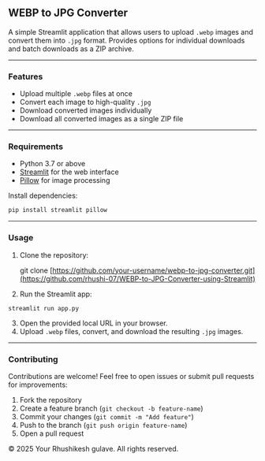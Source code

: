 ## WEBP to JPG Converter

A simple Streamlit application that allows users to upload `.webp` images and convert them into `.jpg` format. Provides options for individual downloads and batch downloads as a ZIP archive.

---

### Features

* Upload multiple `.webp` files at once
* Convert each image to high-quality `.jpg`
* Download converted images individually
* Download all converted images as a single ZIP file

---

### Requirements

* Python 3.7 or above
* [Streamlit](https://streamlit.io/) for the web interface
* [Pillow](https://python-pillow.org/) for image processing

Install dependencies:

```bash
pip install streamlit pillow
```

---

### Usage

1. Clone the repository:
   
   git clone [https://github.com/your-username/webp-to-jpg-converter.git](https://github.com/rhushi-07/WEBP-to-JPG-Converter-using-Streamlit)


2. Run the Streamlit app:
````
streamlit run app.py
````

3. Open the provided local URL in your browser.
4. Upload `.webp` files, convert, and download the resulting `.jpg` images.

---

### Contributing

Contributions are welcome! Feel free to open issues or submit pull requests for improvements:

1. Fork the repository
2. Create a feature branch (`git checkout -b feature-name`)
3. Commit your changes (`git commit -m "Add feature"`)
4. Push to the branch (`git push origin feature-name`)
5. Open a pull request


© 2025 Your Rhushikesh gulave. All rights reserved.

